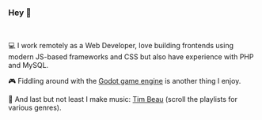 ### Hey 👋
<br>

💻 I work remotely as a Web Developer, love building frontends using modern JS-based frameworks and CSS but also have experience with PHP and MySQL.

🎮 Fiddling around with the [Godot game engine](https://godotengine.org/) is another thing I enjoy.

🎹 And last but not least I make music: [Tim Beau](https://soundcloud.com/timbeau/sets) (scroll the playlists for various genres).
